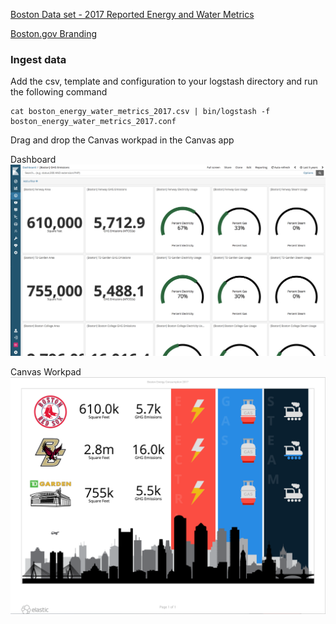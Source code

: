 [Boston Data set - 2017 Reported Energy and Water Metrics](https://data.boston.gov/dataset/building-energy-reporting-and-disclosure-ordinance/resource/5b027436-5213-4be6-ab5f-485a03f74500?inner_span=True)

[Boston.gov Branding](https://www.boston.gov/news/colors-typefaces-and-look-bostongov)

### Ingest data
Add the csv, template and configuration to your logstash directory and run the following command
```
cat boston_energy_water_metrics_2017.csv | bin/logstash -f boston_energy_water_metrics_2017.conf
```

Drag and drop the Canvas workpad in the Canvas app

Dashboard
![screenshot](https://github.com/alexfrancoeur/elasticon_tour_2018_alexf/blob/master/datasets/boston/boston_dashboard.png)

Canvas Workpad
![screenshot](https://github.com/alexfrancoeur/elasticon_tour_2018_alexf/blob/master/datasets/boston/boston_workpad.png)
